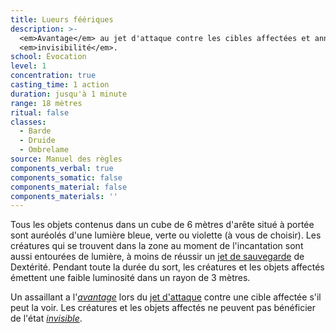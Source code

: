 ```yaml
---
title: Lueurs féériques
description: >-
  <em>Avantage</em> au jet d'attaque contre les cibles affectées et annule
  <em>invisibilité</em>.
school: Évocation
level: 1
concentration: true
casting_time: 1 action
duration: jusqu'à 1 minute
range: 18 mètres
ritual: false
classes:
  - Barde
  - Druide
  - Ombrelame
source: Manuel des règles
components_verbal: true
components_somatic: false
components_material: false
components_materials: ''
---
```

Tous les objets contenus dans un cube de 6 mètres d'arête situé à portée sont auréolés d'une lumière bleue, verte ou violette (à vous de choisir). Les créatures qui se trouvent dans la zone au moment de l'incantation sont aussi entourées de lumière, à moins de réussir un [jet de sauvegarde](/utiliser-les-caracteristiques/#jets-de-sauvegarde) de Dextérité. Pendant toute la durée du sort, les créatures et les objets affectés émettent une faible luminosité dans un rayon de 3 mètres.

Un assaillant a l'[_avantage_](/utiliser-les-caracteristiques/#avantage-et-desavantage) lors du [jet d'attaque](/combattre/#jets-d-attaque) contre une cible affectée s'il peut la voir. Les créatures et les objets affectés ne peuvent pas bénéficier de l'état [_invisible_](/gerer-la-sante-du-personnage/#invisible).
